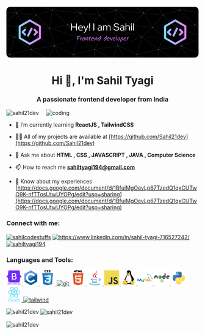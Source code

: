 ![logo](https://github.com/Sahil21dev/Sahil21dev/blob/main/github-header-image.png)
<h1 align="center">Hi 👋, I'm Sahil Tyagi</h1>
<h3 align="center">A passionate frontend developer from India</h3>
<img align="right" alt="coding" width="400" src="https://i.pinimg.com/originals/81/17/8b/81178b47a8598f0c81c4799f2cdd4057.gif">
<p align="left"> <img src="https://komarev.com/ghpvc/?username=sahil21dev&label=Profile%20views&color=0e75b6&style=flat" alt="sahil21dev" /> </p>

- 🌱 I’m currently learning **ReactJS , TailwindCSS**

- 👨‍💻 All of my projects are available at [https://github.com/Sahil21dev](https://github.com/Sahil21dev)

- 💬 Ask me about **HTML , CSS , JAVASCRIPT , JAVA , Computer Science**

- 📫 How to reach me **sahiltyagi194@gmail.com**

- 📄 Know about my experiences [https://docs.google.com/document/d/1BfuiMgOevLp67TzedQ1qxCUTwO9K-nfTTosUtwUYOPg/edit?usp=sharing](https://docs.google.com/document/d/1BfuiMgOevLp67TzedQ1qxCUTwO9K-nfTTosUtwUYOPg/edit?usp=sharing)

<h3 align="left">Connect with me:</h3>
<p align="left">
<a href="https://twitter.com/sahilcodestuffs" target="blank"><img align="center" src="https://raw.githubusercontent.com/rahuldkjain/github-profile-readme-generator/master/src/images/icons/Social/twitter.svg" alt="sahilcodestuffs" height="30" width="40" /></a>
<a href="https://linkedin.com/in/https://www.linkedin.com/in/sahil-tyagi-716527242/" target="blank"><img align="center" src="https://raw.githubusercontent.com/rahuldkjain/github-profile-readme-generator/master/src/images/icons/Social/linked-in-alt.svg" alt="https://www.linkedin.com/in/sahil-tyagi-716527242/" height="30" width="40" /></a>
<a href="https://www.leetcode.com/sahiltyagi194" target="blank"><img align="center" src="https://raw.githubusercontent.com/rahuldkjain/github-profile-readme-generator/master/src/images/icons/Social/leet-code.svg" alt="sahiltyagi194" height="30" width="40" /></a>
</p>

<h3 align="left">Languages and Tools:</h3>
<p align="left"> <a href="https://getbootstrap.com" target="_blank" rel="noreferrer"> <img src="https://raw.githubusercontent.com/devicons/devicon/master/icons/bootstrap/bootstrap-plain-wordmark.svg" alt="bootstrap" width="40" height="40"/> </a> <a href="https://www.cprogramming.com/" target="_blank" rel="noreferrer"> <img src="https://raw.githubusercontent.com/devicons/devicon/master/icons/c/c-original.svg" alt="c" width="40" height="40"/> </a> <a href="https://www.w3schools.com/css/" target="_blank" rel="noreferrer"> <img src="https://raw.githubusercontent.com/devicons/devicon/master/icons/css3/css3-original-wordmark.svg" alt="css3" width="40" height="40"/> </a> <a href="https://git-scm.com/" target="_blank" rel="noreferrer"> <img src="https://www.vectorlogo.zone/logos/git-scm/git-scm-icon.svg" alt="git" width="40" height="40"/> </a> <a href="https://www.w3.org/html/" target="_blank" rel="noreferrer"> <img src="https://raw.githubusercontent.com/devicons/devicon/master/icons/html5/html5-original-wordmark.svg" alt="html5" width="40" height="40"/> </a> <a href="https://www.java.com" target="_blank" rel="noreferrer"> <img src="https://raw.githubusercontent.com/devicons/devicon/master/icons/java/java-original.svg" alt="java" width="40" height="40"/> </a> <a href="https://developer.mozilla.org/en-US/docs/Web/JavaScript" target="_blank" rel="noreferrer"> <img src="https://raw.githubusercontent.com/devicons/devicon/master/icons/javascript/javascript-original.svg" alt="javascript" width="40" height="40"/> </a> <a href="https://www.linux.org/" target="_blank" rel="noreferrer"> <img src="https://raw.githubusercontent.com/devicons/devicon/master/icons/linux/linux-original.svg" alt="linux" width="40" height="40"/> </a> <a href="https://www.mysql.com/" target="_blank" rel="noreferrer"> <img src="https://raw.githubusercontent.com/devicons/devicon/master/icons/mysql/mysql-original-wordmark.svg" alt="mysql" width="40" height="40"/> </a> <a href="https://nodejs.org" target="_blank" rel="noreferrer"> <img src="https://raw.githubusercontent.com/devicons/devicon/master/icons/nodejs/nodejs-original-wordmark.svg" alt="nodejs" width="40" height="40"/> </a> <a href="https://www.python.org" target="_blank" rel="noreferrer"> <img src="https://raw.githubusercontent.com/devicons/devicon/master/icons/python/python-original.svg" alt="python" width="40" height="40"/> </a> <a href="https://reactjs.org/" target="_blank" rel="noreferrer"> <img src="https://raw.githubusercontent.com/devicons/devicon/master/icons/react/react-original-wordmark.svg" alt="react" width="40" height="40"/> </a> <a href="https://tailwindcss.com/" target="_blank" rel="noreferrer"> <img src="https://www.vectorlogo.zone/logos/tailwindcss/tailwindcss-icon.svg" alt="tailwind" width="40" height="40"/> </a> </p>


<p><img align="left" src="https://github-readme-stats.vercel.app/api/top-langs?username=sahil21dev&show_icons=true&locale=en&layout=compact" alt="sahil21dev" /></p>

<p>&nbsp;<img align="center" src="https://github-readme-stats.vercel.app/api?username=sahil21dev&show_icons=true&locale=en" alt="sahil21dev" /></p>

<p><img align="center" src="https://github-readme-streak-stats.herokuapp.com/?user=sahil21dev&" alt="sahil21dev" /></p>
